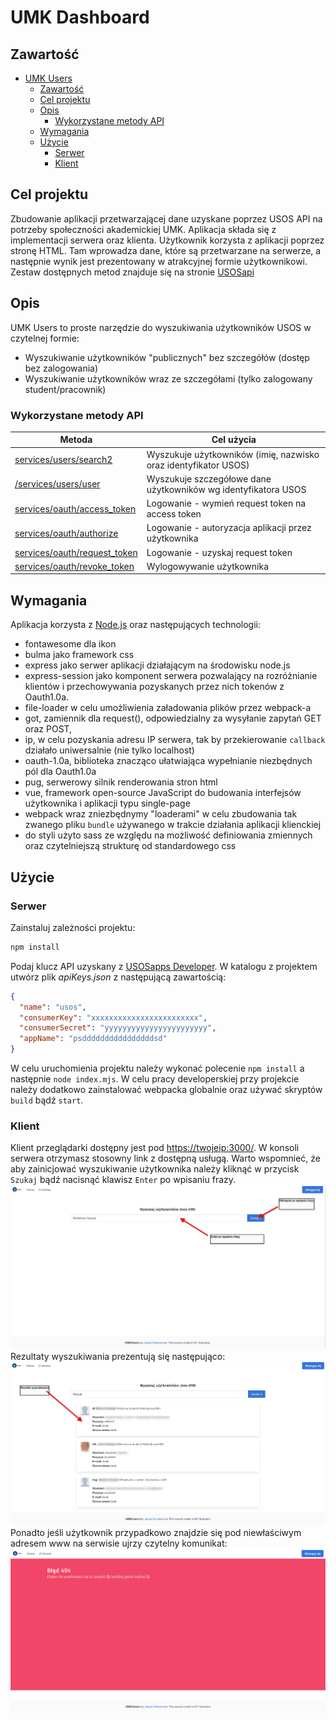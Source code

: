 
# UMK Dashboard

## Zawartość

- [UMK Users](#umk-users)
  - [Zawartość](#zawarto%c5%9b%c4%87)
  - [Cel projektu](#cel-projektu)
  - [Opis](#opis)
    - [Wykorzystane metody API](#wykorzystane-metody-api)
  - [Wymagania](#wymagania)
  - [Użycie](#u%c5%bcycie)
    - [Serwer](#serwer)
    - [Klient](#klient)

## Cel projektu

Zbudowanie aplikacji przetwarzającej dane uzyskane poprzez USOS API na potrzeby społeczności akademickiej UMK. Aplikacja składa się z implementacji serwera oraz klienta. Użytkownik korzysta z aplikacji poprzez stronę HTML. Tam wprowadza dane, które są przetwarzane na serwerze, a następnie wynik jest prezentowany w atrakcyjnej formie użytkownikowi. Zestaw dostępnych metod znajduje się na stronie [USOSapi](https://usosapps.umk.pl/developers/api/)

## Opis

UMK Users to proste narzędzie do wyszukiwania użytkowników USOS w czytelnej formie:

- Wyszukiwanie użytkowników "publicznych" bez szczegółów (dostęp bez zalogowania)
- Wyszukiwanie użytkowników wraz ze szczegółami (tylko zalogowany student/pracownik)

### Wykorzystane metody API

| Metoda | Cel użycia |
|------------------------------------------------------------------------------------------------------------------------------------|-----------------------------------------------------------------------------|
| [services/users/search2](https://usosapps.umk.pl/developers/api/services/users/#search2) | Wyszukuje użytkowników (imię, nazwisko oraz identyfikator USOS) |
| [/services/users/user](https://usosapps.umk.pl/developers/api//services/users/#user) | Wyszukuje szczegółowe dane użytkowników wg identyfikatora USOS  |
| [services/oauth/access_token](https://usosapps.umk.pl/developers/api/services/oauth/#access_token) | Logowanie - wymień request token na access token |
| [services/oauth/authorize](https://usosapps.umk.pl/developers/api/services/oauth/#authorize) | Logowanie - autoryzacja aplikacji przez użytkownika |
| [services/oauth/request_token](https://usosapps.umk.pl/developers/api/services/oauth/#request_token) | Logowanie - uzyskaj request token |
| [services/oauth/revoke_token](https://usosapps.umk.pl/developers/api/services/oauth/#revoke_token) | Wylogowywanie użytkownika |

## Wymagania

Aplikacja korzysta z [Node.js](https://nodejs.org/) oraz następujących technologii:

- fontawesome dla ikon
- bulma jako framework css 
- express jako serwer aplikacji działającym na środowisku node.js
- express-session jako komponent serwera pozwalający na rozróżnianie klientów i przechowywania pozyskanych przez nich tokenów z Oauth1.0a.
- file-loader w celu umożliwienia załadowania plików przez webpack-a
- got, zamiennik dla request(), odpowiedzialny za wysyłanie zapytań GET oraz POST,
- ip, w celu pozyskania adresu IP serwera, tak by przekierowanie `callback` działało uniwersalnie (nie tylko localhost)
- oauth-1.0a, biblioteka znacząco ułatwiająca wypełnianie niezbędnych pól dla Oauth1.0a
- pug, serwerowy silnik renderowania stron html
- vue, framework open-source JavaScript do budowania interfejsów użytkownika i aplikacji typu single-page
- webpack wraz zniezbędnymy "loaderami" w celu zbudowania tak zwanego pliku `bundle` używanego w trakcie działania aplikacji klienckiej
- do styli użyto sass ze względu na możliwość definiowania zmiennych oraz czytelniejszą strukturę od standardowego css

## Użycie

### Serwer

Zainstaluj zależności projektu:

```sh
npm install
```

Podaj klucz API uzyskany z [USOSapps Developer](https://usosapps.umk.pl/developers/). W katalogu z projektem utwórz plik *apiKeys.json* z następującą zawartością:

```json
{
  "name": "usos",
  "consumerKey": "xxxxxxxxxxxxxxxxxxxxxxxx",
  "consumerSecret": "yyyyyyyyyyyyyyyyyyyyyyy",
  "appName": "psddddddddddddddddsd"
}
```

W celu uruchomienia projektu należy wykonać polecenie `npm install` a następnie `node index.mjs`.
W celu pracy developerskiej przy projekcie należy dodatkowo zainstalować webpacka globalnie oraz używać skryptów `build` bądź `start`.

### Klient

Klient przeglądarki dostępny jest pod [https://twojeip:3000/](https://twojeip:3000/). W konsoli serwera otrzymasz stosowny link z dostępną usługą.
Warto wspomnieć, że aby zainicjować wyszukiwanie użytkownika należy kliknąć w przycisk `Szukaj` bądź nacisnąć klawisz `Enter` po wpisaniu frazy.
![Wyszukiwarka](images/wyszukiwarka.jpg?raw=true "Wyszukiwarka")
Rezultaty wyszukiwania prezentują się następująco:
![Wyszukiwarka](images/wyniki.jpg?raw=true "Wyniki")
Ponadto jeśli użytkownik przypadkowo znajdzie się pod niewłaściwym adresem www na serwisie ujrzy czytelny komunikat:
![Zagubiony](images/zagubiony.jpg?raw=true "Zagubiony użytkownik")
